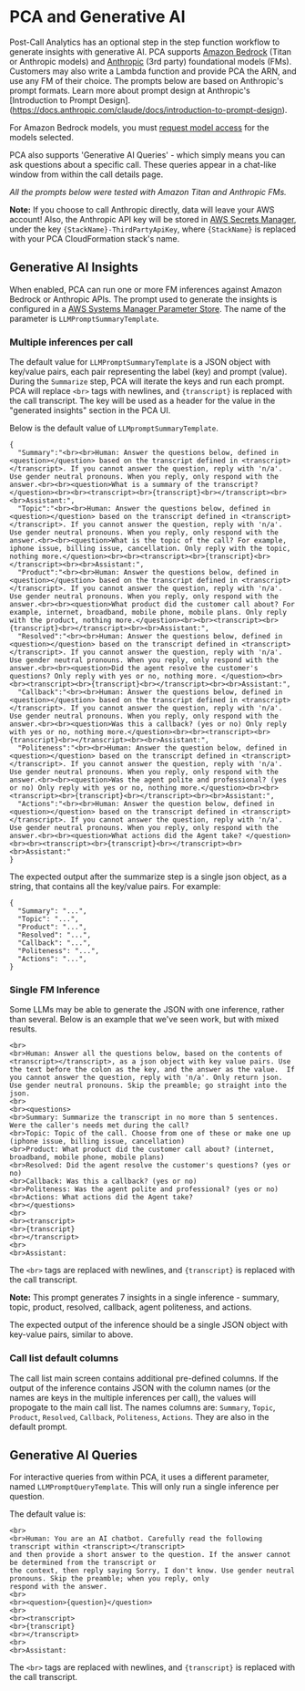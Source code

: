 # PCA and Generative AI

Post-Call Analytics has an optional step in the step function workflow to generate insights with generative AI. 
PCA supports [Amazon Bedrock](https://aws.amazon.com/bedrock/) (Titan or Anthropic models) and [Anthropic](https://www.anthropic.com/) (3rd party) foundational models (FMs). Customers may also write a Lambda function and provide PCA the ARN, and use any FM of their choice. The prompts below are based on Anthropic's prompt formats. Learn more about prompt design at Anthropic's [Introduction to Prompt Design].(https://docs.anthropic.com/claude/docs/introduction-to-prompt-design). 

For Amazon Bedrock models, you must [request model access](https://docs.aws.amazon.com/bedrock/latest/userguide/model-access.html) for the models selected.

PCA also supports 'Generative AI Queries' - which simply means you can ask questions about a specific call. These queries appear in a chat-like window from within the call details page.

*All the prompts below were tested with Amazon Titan and Anthropic FMs.*

**Note:** If you choose to call Anthropic directly, data will leave your AWS account!  Also, the Anthropic API key will be stored in [AWS Secrets Manager](https://docs.aws.amazon.com/secretsmanager/latest/userguide/intro.html), under the key `{StackName}-ThirdPartyApiKey`, where `{StackName}` is replaced with your PCA CloudFormation stack's name.

## Generative AI Insights

When enabled, PCA can run one or more FM inferences against Amazon Bedrock or Anthropic APIs. The prompt used to generate the insights is configured in a [AWS Systems Manager Parameter Store](https://docs.aws.amazon.com/systems-manager/latest/userguide/systems-manager-parameter-store.html). The name of the parameter is `LLMPromptSummaryTemplate`.

### Multiple inferences per call

The default value for `LLMPromptSummaryTemplate` is a JSON object with key/value pairs, each pair representing the label (key) and prompt (value). During the `Summarize` step, PCA will iterate the keys and run each prompt. PCA will replace  `<br>` tags with newlines, and  `{transcript}` is replaced with the call transcript.  The key will be used as a header for the value in the "generated insights" section in the PCA UI.

Below is the default value of `LLMpromptSummaryTemplate`. 

```
{
  "Summary":"<br><br>Human: Answer the questions below, defined in <question></question> based on the transcript defined in <transcript></transcript>. If you cannot answer the question, reply with 'n/a'. Use gender neutral pronouns. When you reply, only respond with the answer.<br><br><question>What is a summary of the transcript?</question><br><br><transcript><br>{transcript}<br></transcript><br><br>Assistant:",
  "Topic":"<br><br>Human: Answer the questions below, defined in <question></question> based on the transcript defined in <transcript></transcript>. If you cannot answer the question, reply with 'n/a'. Use gender neutral pronouns. When you reply, only respond with the answer.<br><br><question>What is the topic of the call? For example, iphone issue, billing issue, cancellation. Only reply with the topic, nothing more.</question><br><br><transcript><br>{transcript}<br></transcript><br><br>Assistant:",
  "Product":"<br><br>Human: Answer the questions below, defined in <question></question> based on the transcript defined in <transcript></transcript>. If you cannot answer the question, reply with 'n/a'. Use gender neutral pronouns. When you reply, only respond with the answer.<br><br><question>What product did the customer call about? For example, internet, broadband, mobile phone, mobile plans. Only reply with the product, nothing more.</question><br><br><transcript><br>{transcript}<br></transcript><br><br>Assistant:",
  "Resolved":"<br><br>Human: Answer the questions below, defined in <question></question> based on the transcript defined in <transcript></transcript>. If you cannot answer the question, reply with 'n/a'. Use gender neutral pronouns. When you reply, only respond with the answer.<br><br><question>Did the agent resolve the customer's questions? Only reply with yes or no, nothing more. </question><br><br><transcript><br>{transcript}<br></transcript><br><br>Assistant:",
  "Callback":"<br><br>Human: Answer the questions below, defined in <question></question> based on the transcript defined in <transcript></transcript>. If you cannot answer the question, reply with 'n/a'. Use gender neutral pronouns. When you reply, only respond with the answer.<br><br><question>Was this a callback? (yes or no) Only reply with yes or no, nothing more.</question><br><br><transcript><br>{transcript}<br></transcript><br><br>Assistant:",
  "Politeness":"<br><br>Human: Answer the question below, defined in <question></question> based on the transcript defined in <transcript></transcript>. If you cannot answer the question, reply with 'n/a'. Use gender neutral pronouns. When you reply, only respond with the answer.<br><br><question>Was the agent polite and professional? (yes or no) Only reply with yes or no, nothing more.</question><br><br><transcript><br>{transcript}<br></transcript><br><br>Assistant:",
  "Actions":"<br><br>Human: Answer the question below, defined in <question></question> based on the transcript defined in <transcript></transcript>. If you cannot answer the question, reply with 'n/a'. Use gender neutral pronouns. When you reply, only respond with the answer.<br><br><question>What actions did the Agent take? </question><br><br><transcript><br>{transcript}<br></transcript><br><br>Assistant:"
}
```

The expected output after the summarize step is a single json object, as a string, that contains all the key/value pairs. For example:

```
{
  "Summary": "...",
  "Topic": "...",
  "Product": "...",
  "Resolved": "...",
  "Callback": "...",
  "Politeness": "...",
  "Actions": "...",
}
```


### Single FM Inference

Some LLMs may be able to generate the JSON with one inference, rather than several. Below is an example that we've seen work, but with mixed results. 

```
<br>
<br>Human: Answer all the questions below, based on the contents of <transcript></transcript>, as a json object with key value pairs. Use the text before the colon as the key, and the answer as the value.  If you cannot answer the question, reply with 'n/a'. Only return json. Use gender neutral pronouns. Skip the preamble; go straight into the json.
<br>
<br><questions>
<br>Summary: Summarize the transcript in no more than 5 sentences. Were the caller's needs met during the call?
<br>Topic: Topic of the call. Choose from one of these or make one up (iphone issue, billing issue, cancellation)
<br>Product: What product did the customer call about? (internet, broadband, mobile phone, mobile plans)
<br>Resolved: Did the agent resolve the customer's questions? (yes or no) 
<br>Callback: Was this a callback? (yes or no) 
<br>Politeness: Was the agent polite and professional? (yes or no)
<br>Actions: What actions did the Agent take? 
<br></questions> 
<br>
<br><transcript>
<br>{transcript}
<br></transcript>
<br>
<br>Assistant:
```

The `<br>` tags are replaced with newlines, and  `{transcript}` is replaced with the call transcript.

**Note:** This prompt generates 7 insights in a single inference - summary, topic, product, resolved, callback, agent politeness, and actions.

The expected output of the inference should be a single JSON object with key-value pairs, similar to above.

### Call list default columns

The call list main screen contains additional pre-defined columns. If the output of the inference contains JSON with the column names (or the names are keys in the multiple inferences per call), the values will propogate to the main call list. The names columns are: `Summary`, `Topic`, `Product`, `Resolved`, `Callback`, `Politeness`, `Actions`. They are also in the default prompt.

## Generative AI Queries

For interactive queries from within PCA, it uses a different parameter, named `LLMPromptQueryTemplate`. This will only run a single inference per question.

The default value is:

```
<br>
<br>Human: You are an AI chatbot. Carefully read the following transcript within <transcript></transcript> 
and then provide a short answer to the question. If the answer cannot be determined from the transcript or 
the context, then reply saying Sorry, I don't know. Use gender neutral pronouns. Skip the preamble; when you reply, only 
respond with the answer.
<br>
<br><question>{question}</question>
<br>
<br><transcript>
<br>{transcript}
<br></transcript>
<br>
<br>Assistant:
```

The `<br>` tags are replaced with newlines, and  `{transcript}` is replaced with the call transcript.

